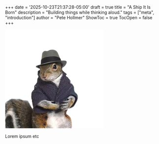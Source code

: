 +++
date = '2025-10-23T21:37:28-05:00'
draft = true
title = "A Ship It Is Born"
description = "Building things while thinking aloud."
tags = ["meta", "introduction"]
author = "Pete Hollmer"
ShowToc = true
TocOpen = false
+++

![Ship It Squirrel](shipitbrs.png)

Lorem ipsum etc